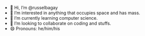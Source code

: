 - 👋 Hi, I’m @russelbagay
- 👀 I’m interested in anything that occupies space and has mass.
- 🌱 I’m currently learning computer science.
- 💞️ I’m looking to collaborate on coding and stuffs.
- 😄 Pronouns: he/him/his

<!---
summerierre/summerierre is a ✨ special ✨ repository because its `README.md` (this file) appears on your GitHub profile.
You can click the Preview link to take a look at your changes.
--->
